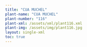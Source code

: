 ```yaml
---
title: "CUA MUCHEL"
plant-name: "CUA MUCHEL"
plant-number: "116"
plant-xml: /assets/xml/plant116.xml
plant-img: /assets/img/plant116.jpg
layout: single-xml
toc: true
---
```

